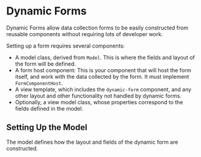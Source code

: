 # Dynamic Forms

Dynamic Forms allow data collection forms to be easily constructed from reusable components without requiring lots of developer work.

Setting up a form requires several components:

* A model class, derived from `Model`. This is where the fields and layout of the form will be defined.
* A form host component: This is your component that will host the form itself, and work with the data collected by the form. It must implement `FormComponentHost`.
* A view template, which includes the `dynamic-form` component, and any other layout and other functionality not handled by dynamic forms.
* Optionally, a view model class, whose properties correspond to the fields defined in the model.

## Setting Up the Model
The model defines how the layout and fields of the dynamic form are constructed.